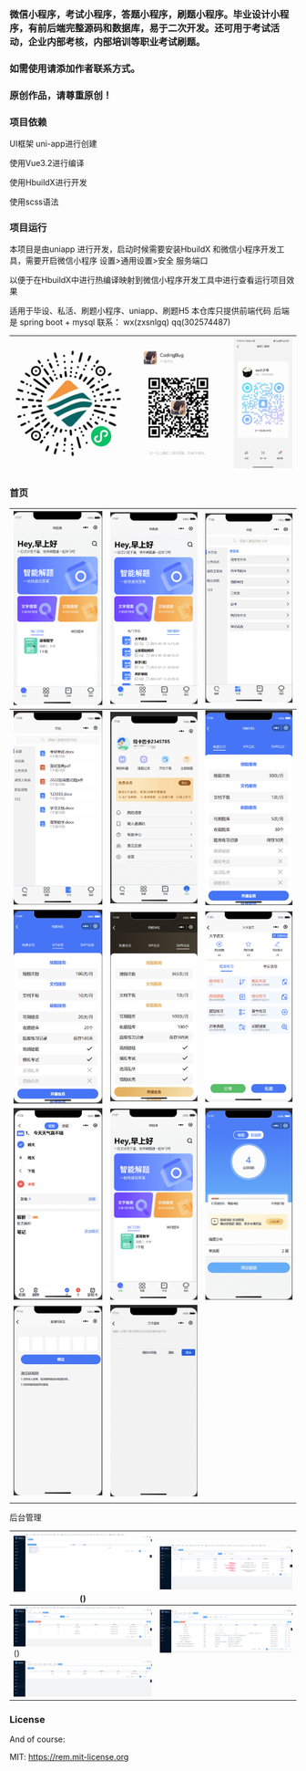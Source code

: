 ### 微信小程序，考试小程序，答题小程序，刷题小程序。毕业设计小程序，有前后端完整源码和数据库，易于二次开发。还可用于考试活动，企业内部考核，内部培训等职业考试刷题。

### 如需使用请添加作者联系方式。

### 原创作品，请尊重原创！



### 项目依赖

UI框架 uni-app进行创建

使用Vue3.2进行编译

使用HbuildX进行开发

使用scss语法

### 项目运行

本项目是由uniapp 进行开发，启动时候需要安装HbuildX 和微信小程序开发工具，需要开启微信小程序 设置>通用设置>安全 服务端口

以便于在HbuildX中进行热编译映射到微信小程序开发工具中进行查看运行项目效果

适用于毕设、私活、刷题小程序、uniapp、刷题H5
本仓库只提供前端代码
后端是 spring boot + mysql
联系：
wx(zxsnlgq) qq(302574487)

| <img src="./readmeImg/xcx.png" style="zoom:50%;" /> | <img src="./readmeImg/wx.png" style="zoom:50%;" /> | <img src="./readmeImg/qq.png" style="zoom:50%;" /> |
| ------------------------ | ----------------------- | ----------------------- |



### 首页

| <img src="./readmeImg/1.png" style="zoom:50%;" />  | <img src="./readmeImg/2.png" style="zoom:50%;" />  | <img src="./readmeImg/3.png" style="zoom:50%;" />  |
| -------------------------------------------------- | -------------------------------------------------- | -------------------------------------------------- |
| <img src="./readmeImg/4.png" style="zoom:50%;" />  | <img src="./readmeImg/5.png" style="zoom:50%;" />  | <img src="./readmeImg/6.png" style="zoom:50%;" />  |
| <img src="./readmeImg/7.png" style="zoom:50%;" />  | <img src="./readmeImg/8.png" style="zoom:50%;" />  | <img src="./readmeImg/9.png" style="zoom:50%;" />  |
| <img src="./readmeImg/10.png" style="zoom:50%;" /> | <img src="./readmeImg/1.png" style="zoom:50%;" />  | <img src="./readmeImg/12.png" style="zoom:50%;" /> |
| <img src="./readmeImg/13.png" style="zoom:50%;" /> | <img src="./readmeImg/14.png" style="zoom:50%;" /> |                                                    |
|                                                    |                                                    |                                                    |

后台管理

| <img src="./readmeImg/a1.png" style="zoom:50%;" />() | <img src="./readmeImg/a2.png" style="zoom:50%;" />|
| ----------------------- | ----------------------- |
| <img src="./readmeImg/a4.png" />() | <img src="./readmeImg/a5.png" /> |
| <img src="./readmeImg/a7.png" />|                         |

### License
And of course:

MIT: https://rem.mit-license.org
